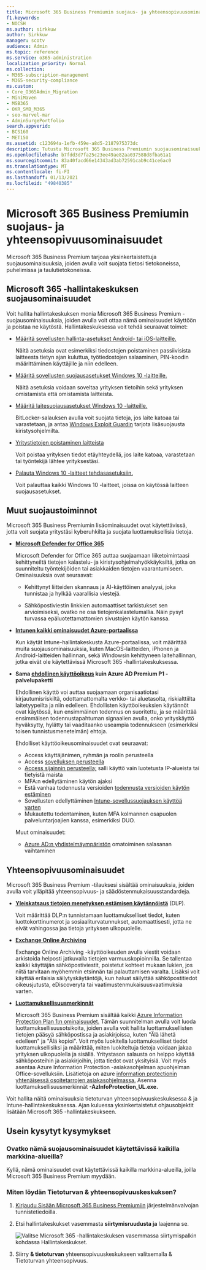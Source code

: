 ```yaml
---
title: Microsoft 365 Business Premiumin suojaus- ja yhteensopivuusominaisuudet
f1.keywords:
- NOCSH
ms.author: sirkkuw
author: Sirkkuw
manager: scotv
audience: Admin
ms.topic: reference
ms.service: o365-administration
localization_priority: Normal
ms.collection:
- M365-subscription-management
- M365-security-compliance
ms.custom:
- Core_O365Admin_Migration
- MiniMaven
- MSB365
- OKR_SMB_M365
- seo-marvel-mar
- AdminSurgePortfolio
search.appverid:
- BCS160
- MET150
ms.assetid: c123694a-1efb-459e-a8d5-2187975373dc
description: Tutustu Microsoft 365 Business Premiumin suojausominaisuuksiin, joiden avulla voit suojata tietosi tietokoneissa, puhelimissa ja taulutietokoneissa.
ms.openlocfilehash: b7fdd3d7fa25c23ee49ae82aa037588d8fba61a1
ms.sourcegitcommit: 83a40facd66e14343ad3ab72591cab9c41ce6ac0
ms.translationtype: MT
ms.contentlocale: fi-FI
ms.lasthandoff: 01/13/2021
ms.locfileid: "49840385"
---
```

# <a name="microsoft-365-business-premium-security-and-compliance-features"></a>Microsoft 365 Business Premiumin suojaus- ja yhteensopivuusominaisuudet

Microsoft 365 Business Premium tarjoaa yksinkertaistettuja suojausominaisuuksia, joiden avulla voit suojata tietosi tietokoneissa, puhelimissa ja taulutietokoneissa.
    
## <a name="microsoft-365-admin-center-security-features"></a>Microsoft 365 -hallintakeskuksen suojausominaisuudet

Voit hallita hallintakeskuksen monia Microsoft 365 Business Premium -suojausominaisuuksia, joiden avulla voit ottaa nämä ominaisuudet käyttöön ja poistaa ne käytöstä. Hallintakeskuksessa voit tehdä seuraavat toimet:
  
- [Määritä sovellusten hallinta-asetukset Android- tai iOS-laitteille.](app-protection-settings-for-android-and-ios.md) 
    
    Näitä asetuksia ovat esimerkiksi tiedostojen poistaminen passiivisista laitteesta tietyn ajan kuluttua, työtiedostojen salaaminen, PIN-koodin määrittäminen käyttäjille ja niin edelleen.
    
- [Määritä sovellusten suojausasetukset Windows 10 -laitteille.](protection-settings-for-windows-10-devices.md) 
    
    Näitä asetuksia voidaan soveltaa yrityksen tietoihin sekä yrityksen omistamista että omistamista laitteista.
    
- [Määritä laitesuojausasetukset Windows 10 -laitteille.](protection-settings-for-windows-10-pcs.md) 
    
    BitLocker-salauksen avulla voit suojata tietoja, jos laite katoaa tai varastetaan, ja antaa [Windows Exploit Guardin](https://docs.microsoft.com/windows/security/threat-protection/microsoft-defender-atp/enable-exploit-protection) tarjota lisäsuojausta kiristysohjelmilta. [](https://go.microsoft.com/fwlink/p/?linkid=871405) 
    
- [Yritystietojen poistaminen laitteista](remove-company-data.md)
    
    Voit poistaa yrityksen tiedot etäyhteydellä, jos laite katoaa, varastetaan tai työntekijä lähtee yrityksestäsi.
    
- [Palauta Windows 10 -laitteet tehdasasetuksiin.](reset-devices-to-factory-settings.md) 
    
    Voit palauttaa kaikki Windows 10 -laitteet, joissa on käytössä laitteen suojausasetukset.
    
## <a name="additional-security-features"></a>Muut suojaustoiminnot 

Microsoft 365 Business Premiumin lisäominaisuudet ovat käytettävissä, jotta voit suojata yritystäsi kyberuhkilta ja suojata luottamuksellisia tietoja.
  
- **[Microsoft Defender for Office 365](https://docs.microsoft.com/microsoft-365/security/office-365-security/office-365-atp)**
    
    Microsoft Defender for Office 365 auttaa suojaamaan liiketoimintaasi kehittyneiltä tietojen kalastelu- ja kiristysohjelmahyökkäyksiltä, jotka on suunniteltu työntekijöiden tai asiakkaiden tietojen vaarantumiseen. Ominaisuuksia ovat seuraavat:
    
  - Kehittynyt liitteiden skannaus ja AI-käyttöinen analyysi, joka tunnistaa ja hylkää vaarallisia viestejä.
    
  - Sähköpostiviestin linkkien automaattiset tarkistukset sen arvioimiseksi, ovatko ne osa tietojenkalastelumallia. Näin pysyt turvassa epäluotettamattomien sivustojen käytön kanssa.

- **[Intunen kaikki ominaisuudet Azure-portaalissa](https://go.microsoft.com/fwlink/p/?linkid=871403)**
    
    Kun käytät Intune-hallintakeskusta Azure-portaalissa, voit määrittää muita suojausominaisuuksia, kuten MacOS-laitteiden, iPhonen ja Android-laitteiden hallinnan, sekä Windowsin kehittyneen laitehallinnan, jotka eivät ole käytettävissä Microsoft 365 -hallintakeskuksessa.
- **Sama [ehdollinen käyttöoikeus](https://docs.microsoft.com/azure/active-directory/conditional-access/overview) kuin Azure AD Premium P1 -palvelupaketti**


    Ehdollinen käyttö voi auttaa suojaamaan organisaatiotasi kirjautumisriskiltä, odottamattomalta verkko- tai aluetasolta, riskialttiilta laitetyypeilta ja niin edelleen. Ehdollisten käyttöoikeuksien käytännöt ovat käytössä, kun ensimmäinen todennus on suoritettu, ja se määrittää ensimmäisen todennustapahtuman signaalien avulla, onko yrityskäyttö hyväksytty, hylätty tai vaaditaanko useampia todennukseen (esimerkiksi toisen tunnistusmenetelmän) ehtoja.

    Ehdolliset käyttöoikeusominaisuudet ovat seuraavat:

    - Access käyttäjänimen, ryhmän ja roolin perusteella
    - Access [sovelluksen perusteella](https://docs.microsoft.com/azure/active-directory/conditional-access/app-based-conditional-access) 
    - [Access sijainnin perusteella;](https://docs.microsoft.com/azure/active-directory/authentication/howto-registration-mfa-sspr-combined#conditional-access-policies-for-combined-registration)  salli käyttö vain luotetusta IP-alueista tai tietyistä maista 
    - MFA:n edellytäminen käytön ajaksi
    - Estä vanhaa todennusta versioiden [todennusta versioiden käytön estäminen](https://docs.microsoft.com/azure/active-directory/conditional-access/block-legacy-authentication)
    - Sovellusten edellyttäminen [Intune-sovellussuojauksen käyttöä varten](https://docs.microsoft.com/azure/active-directory/conditional-access/app-protection-based-conditional-access)
    - Mukautettu todentaminen, kuten MFA kolmannen osapuolen palveluntarjoajien kanssa, esimerkiksi DUO.
   
    Muut ominaisuudet:
    - [Azure AD:n yhdistelmäympäristön](https://docs.microsoft.com/azure/active-directory/authentication/concept-sspr-customization) omatoiminen salasanan vaihtaminen
    
## <a name="compliance-features"></a>Yhteensopivuusominaisuudet

Microsoft 365 Business Premium -tilauksesi sisältää ominaisuuksia, joiden avulla voit ylläpitää yhteensopivuus- ja säädöstenmukaisuusstandardeja.

- **[Yleiskatsaus tietojen menetyksen estämisen käytännöistä](https://docs.microsoft.com/microsoft-365/compliance/data-loss-prevention-policies)** (DLP). 
    
    Voit määrittää DLP:n tunnistamaan luottamukselliset tiedot, kuten luottokorttinumerot ja sosiaaliturvatunnukset, automaattisesti, jotta ne eivät vahingossa jaa tietoja yrityksen ulkopuolelle.
    
- **[Exchange Online Archiving](https://products.office.com/exchange/microsoft-exchange-online-archiving-email)**
    
    Exchange Online Archiving -käyttöoikeuden avulla viestit voidaan arkistoida helposti jatkuvalla tietojen varmuuskopioinnilla. Se tallentaa kaikki käyttäjän sähköpostiviestit, poistetut kohteet mukaan lukien, jos niitä tarvitaan myöhemmin etsinnän tai palauttamisen varalta. Lisäksi voit käyttää erilaisia säilytyskäytäntöjä, kun haluat säilyttää sähköpostitiedot oikeusjutusta, eDiscoveryta tai vaatimustenmukaisuusvaatimuksia varten.
    
- **[Luottamuksellisuusmerkinnät](https://docs.microsoft.com/microsoft-365/compliance/sensitivity-labels)**

   Microsoft 365 Business Premium sisältää kaikki [Azure Information Protection Plan 1:n ominaisuudet.](https://go.microsoft.com/fwlink/p/?linkid=871407) Tämän suunnitelman avulla voit  luoda luottamuksellisuusotsikoita, joiden avulla voit hallita luottamuksellisten tietojen pääsyä sähköpostissa ja asiakirjoissa, kuten "Älä lähetä edelleen" ja "Älä kopioi". Voit myös luokitella luottamukselliset tiedot luottamuksellisiksi ja määrittää, miten luokiteltuja tietoja voidaan jakaa yrityksen ulkopuolella ja sisällä. Yritystason salausta on helppo käyttää sähköposteihin ja asiakirjoihin, jotta tiedot ovat yksityisiä. Voit myös asentaa Azure Information Protection -asiakasohjelman apuohjelman Office-sovelluksiin. Lisätietoja on azure [information protectionin yhtenäisessä osoitetarrojen asiakasohjelmassa.](https://docs.microsoft.com/azure/information-protection/rms-client/unifiedlabelingclient-version-release-history) Asenna luottamuksellisuusmerkinnät **-AzInfoProtection_UL.exe.**

Voit hallita näitä ominaisuuksia tietoturvan yhteensopivuuskeskuksessa &amp; ja Intune-hallintakeskuksessa. Ajan kuluessa yksinkertaistetut ohjausobjektit lisätään Microsoft 365 -hallintakeskukseen.
  
    
## <a name="faq"></a>Usein kysytyt kysymykset

 ### <a name="are-these-security-features-available-in-all-markets"></a>Ovatko nämä suojausominaisuudet käytettävissä kaikilla markkina-alueilla?
  
Kyllä, nämä ominaisuudet ovat käytettävissä kaikilla markkina-alueilla, joilla Microsoft 365 Business Premium myydään.
  
### <a name="how-do-i-find-the-security-amp-compliance-center"></a>Miten löydän Tietoturvan &amp; yhteensopivuuskeskuksen?
  
1. [Kirjaudu Sisään Microsoft 365 Business Premiumiin](https://portal.microsoft.com/) järjestelmänvalvojan tunnistetiedoilla. 
    
2. Etsi hallintakeskukset vasemmasta **siirtymisruudusta ja** laajenna se. 
    
    ![Valitse Microsoft 365 -hallintakeskuksen vasemmassa siirtymispalkin kohdassa Hallintakeskukset.](../media/fa4484f8-c637-45fd-a7bd-bdb3abfd6c03.png)
  
3. Siirry **&amp; tietoturvan** yhteensopivuuskeskukseen valitsemalla &amp; Tietoturvan yhteensopivuus.
